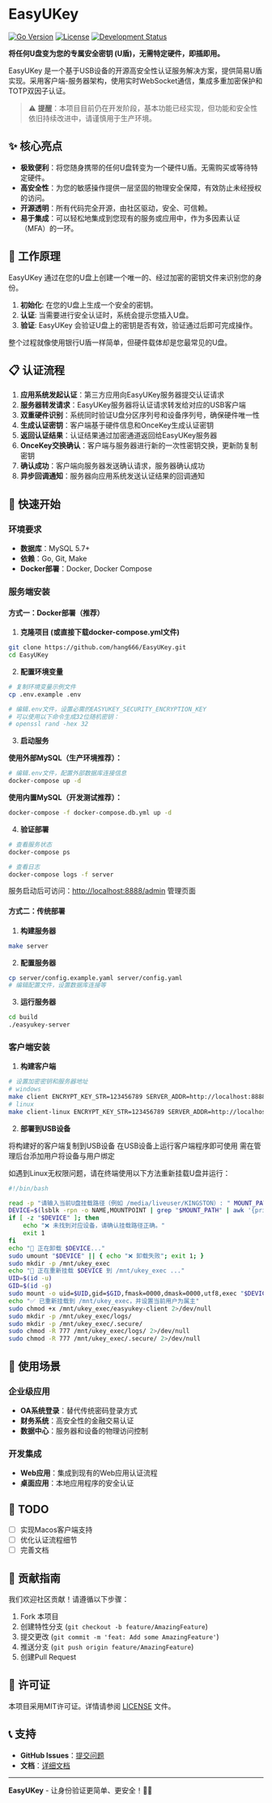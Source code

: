 # EasyUKey

[![Go Version](https://img.shields.io/badge/go-%3E%3D1.24-blue)](https://go.dev/)
[![License](https://img.shields.io/badge/license-MIT-green)](LICENSE)
[![Development Status](https://img.shields.io/badge/status-Development-orange)](https://github.com/hang666/EasyUKey)

**将任何U盘变为您的专属安全密钥 (U盾)，无需特定硬件，即插即用。**

EasyUKey 是一个基于USB设备的开源高安全性认证服务解决方案，提供简易U盾实现。采用客户端-服务器架构，使用实时WebSocket通信，集成多重加密保护和TOTP双因子认证。

> ⚠️ **提醒**：本项目目前仍在开发阶段，基本功能已经实现，但功能和安全性依旧持续改进中，请谨慎用于生产环境。

## ✨ 核心亮点

* **极致便利**：将您随身携带的任何U盘转变为一个硬件U盾。无需购买或等待特定硬件。
* **高安全性**：为您的敏感操作提供一层坚固的物理安全保障，有效防止未经授权的访问。
* **开源透明**：所有代码完全开源，由社区驱动，安全、可信赖。
* **易于集成**：可以轻松地集成到您现有的服务或应用中，作为多因素认证（MFA）的一环。

## 🚀 工作原理

EasyUKey 通过在您的U盘上创建一个唯一的、经过加密的密钥文件来识别您的身份。

1. **初始化**: 在您的U盘上生成一个安全的密钥。
2. **认证**: 当需要进行安全认证时，系统会提示您插入U盘。
3. **验证**: EasyUKey 会验证U盘上的密钥是否有效，验证通过后即可完成操作。

整个过程就像使用银行U盾一样简单，但硬件载体却是您最常见的U盘。

## 📋 认证流程

1. **应用系统发起认证**：第三方应用向EasyUKey服务器提交认证请求
2. **服务器转发请求**：EasyUKey服务器将认证请求转发给对应的USB客户端
3. **双重硬件识别**：系统同时验证U盘分区序列号和设备序列号，确保硬件唯一性
4. **生成认证密钥**：客户端基于硬件信息和OnceKey生成认证密钥
5. **返回认证结果**：认证结果通过加密通道返回给EasyUKey服务器
6. **OnceKey交换确认**：客户端与服务器进行新的一次性密钥交换，更新防复制密钥
7. **确认成功**：客户端向服务器发送确认请求，服务器确认成功
8. **异步回调通知**：服务器向应用系统发送认证结果的回调通知

## 🔧 快速开始

### 环境要求

* **数据库**：MySQL 5.7+
* **依赖**：Go, Git, Make
* **Docker部署**：Docker, Docker Compose

### 服务端安装

#### 方式一：Docker部署（推荐）

1. **克隆项目 (或直接下载docker-compose.yml文件)**

```bash
git clone https://github.com/hang666/EasyUKey.git
cd EasyUKey
```

2. **配置环境变量**

```bash
# 复制环境变量示例文件
cp .env.example .env

# 编辑.env文件，设置必需的EASYUKEY_SECURITY_ENCRYPTION_KEY
# 可以使用以下命令生成32位随机密钥：
# openssl rand -hex 32
```

3. **启动服务**

**使用外部MySQL（生产环境推荐）：**

```bash
# 编辑.env文件，配置外部数据库连接信息
docker-compose up -d
```

**使用内置MySQL（开发测试推荐）：**

```bash
docker-compose -f docker-compose.db.yml up -d
```

4. **验证部署**

```bash
# 查看服务状态
docker-compose ps

# 查看日志
docker-compose logs -f server
```

服务启动后可访问：<http://localhost:8888/admin> 管理页面

#### 方式二：传统部署

1. **构建服务器**

```bash
make server
```

2. **配置服务器**

```bash
cp server/config.example.yaml server/config.yaml
# 编辑配置文件，设置数据库连接等
```

3. **运行服务器**

```bash
cd build
./easyukey-server
```

### 客户端安装

1. **构建客户端**

```bash
# 设置加密密钥和服务器地址
# windows
make client ENCRYPT_KEY_STR=123456789 SERVER_ADDR=http://localhost:8888
# linux
make client-linux ENCRYPT_KEY_STR=123456789 SERVER_ADDR=http://localhost:8888
```

2. **部署到USB设备**

将构建好的客户端复制到USB设备
在USB设备上运行客户端程序即可使用
需在管理后台添加用户将设备与用户绑定

如遇到Linux无权限问题，请在终端使用以下方法重新挂载U盘并运行：

```bash
#!/bin/bash

read -p "请输入当前U盘挂载路径（例如 /media/liveuser/KINGSTON）: " MOUNT_PATH
DEVICE=$(lsblk -rpn -o NAME,MOUNTPOINT | grep "$MOUNT_PATH" | awk '{print $1}')
if [ -z "$DEVICE" ]; then
    echo "❌ 未找到对应设备，请确认挂载路径正确。"
    exit 1
fi
echo "🔧 正在卸载 $DEVICE..."
sudo umount "$DEVICE" || { echo "❌ 卸载失败"; exit 1; }
sudo mkdir -p /mnt/ukey_exec
echo "🔧 正在重新挂载 $DEVICE 到 /mnt/ukey_exec ..."
UID=$(id -u)
GID=$(id -g)
sudo mount -o uid=$UID,gid=$GID,fmask=0000,dmask=0000,utf8,exec "$DEVICE" /mnt/ukey_exec || { echo "❌ 挂载失败"; exit 1; }
echo "✅ 已重新挂载到 /mnt/ukey_exec，并设置当前用户为属主"
sudo chmod +x /mnt/ukey_exec/easyukey-client 2>/dev/null
sudo mkdir -p /mnt/ukey_exec/logs/
sudo mkdir -p /mnt/ukey_exec/.secure/
sudo chmod -R 777 /mnt/ukey_exec/logs/ 2>/dev/null
sudo chmod -R 777 /mnt/ukey_exec/.secure/ 2>/dev/null
```

## 🎯 使用场景

### 企业级应用

* **OA系统登录**：替代传统密码登录方式
* **财务系统**：高安全性的金融交易认证
* **数据中心**：服务器和设备的物理访问控制

### 开发集成

* **Web应用**：集成到现有的Web应用认证流程
* **桌面应用**：本地应用程序的安全认证

## 📝 TODO

* [ ] 实现Macos客户端支持
* [ ] 优化认证流程细节
* [ ] 完善文档

## 🤝 贡献指南

我们欢迎社区贡献！请遵循以下步骤：

1. Fork 本项目
2. 创建特性分支 (`git checkout -b feature/AmazingFeature`)
3. 提交更改 (`git commit -m 'feat: Add some AmazingFeature'`)
4. 推送分支 (`git push origin feature/AmazingFeature`)
5. 创建Pull Request

## 📄 许可证

本项目采用MIT许可证。详情请参阅 [LICENSE](LICENSE) 文件。

## 📞 支持

* **GitHub Issues**：[提交问题](https://github.com/hang666/EasyUKey/issues)
* **文档**：[详细文档](https://github.com/hang666/EasyUKey/wiki)

---

**EasyUKey** - 让身份验证更简单、更安全！🔐✨
